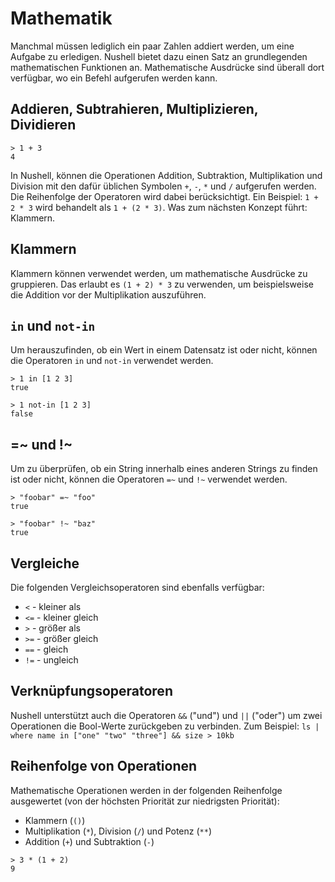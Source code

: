 # Mathematik

Manchmal müssen lediglich ein paar Zahlen addiert werden, um eine Aufgabe zu erledigen. Nushell bietet dazu einen Satz an grundlegenden mathematischen Funktionen an. Mathematische Ausdrücke sind überall dort verfügbar, wo ein Befehl aufgerufen werden kann.

## Addieren, Subtrahieren, Multiplizieren, Dividieren

```
> 1 + 3
4
```

In Nushell, können die Operationen Addition, Subtraktion, Multiplikation und Division mit den dafür üblichen Symbolen `+`, `-`, `*` und `/` aufgerufen werden. Die Reihenfolge der Operatoren wird dabei berücksichtigt. Ein Beispiel: `1 + 2 * 3` wird behandelt als `1 + (2 * 3)`. Was zum nächsten Konzept führt: Klammern.

## Klammern

Klammern können verwendet werden, um mathematische Ausdrücke zu gruppieren. Das erlaubt es `(1 + 2) * 3` zu verwenden, um beispielsweise die Addition vor der Multiplikation auszuführen.

## `in` und `not-in`

Um herauszufinden, ob ein Wert in einem Datensatz ist oder nicht, können die Operatoren `in` und `not-in` verwendet werden.

```
> 1 in [1 2 3]
true
```

```
> 1 not-in [1 2 3]
false
```

## =~ und !~

Um zu überprüfen, ob ein String innerhalb eines anderen Strings zu finden ist oder nicht, können die Operatoren `=~` und `!~` verwendet werden.

```
> "foobar" =~ "foo"
true
```

```
> "foobar" !~ "baz"
true
```

## Vergleiche

Die folgenden Vergleichsoperatoren sind ebenfalls verfügbar:

* `<` - kleiner als
* `<=` - kleiner gleich
* `>` - größer als
* `>=` - größer gleich
* `==` - gleich
* `!=` - ungleich

## Verknüpfungsoperatoren

Nushell unterstützt auch die Operatoren `&&` ("und") und `||` ("oder") um zwei Operationen die Bool-Werte zurückgeben zu verbinden. Zum Beispiel: `ls | where name in ["one" "two" "three"] && size > 10kb`

## Reihenfolge von Operationen

Mathematische Operationen werden in der folgenden Reihenfolge ausgewertet (von der höchsten Priorität zur niedrigsten Priorität):

* Klammern (`()`)
* Multiplikation (`*`), Division (`/`) und Potenz (`**`)
* Addition (`+`) und Subtraktion (`-`)

```
> 3 * (1 + 2)
9
```
